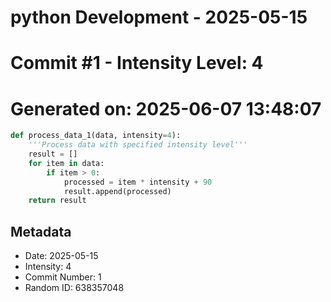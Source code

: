 ﻿# python Development - 2025-05-15
# Commit #1 - Intensity Level: 4
# Generated on: 2025-06-07 13:48:07
```python
def process_data_1(data, intensity=4):
    '''Process data with specified intensity level'''
    result = []
    for item in data:
        if item > 0:
            processed = item * intensity + 90
            result.append(processed)
    return result
```
## Metadata
- Date: 2025-05-15
- Intensity: 4
- Commit Number: 1
- Random ID: 638357048
